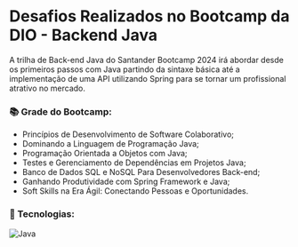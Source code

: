 # Desafios Realizados no Bootcamp da DIO - Backend Java
A trilha de Back-end Java do Santander Bootcamp 2024 irá abordar desde os primeiros passos com Java partindo da sintaxe básica até a implementação de uma API utilizando Spring para se tornar um profissional atrativo no mercado.

### :books: Grade do Bootcamp:
+ Princípios de Desenvolvimento de Software Colaborativo;
+ Dominando a Linguagem de Programação Java;
+ Programação Orientada a Objetos com Java;
+ Testes e Gerenciamento de Dependências em Projetos Java;
+ Banco de Dados SQL e NoSQL Para Desenvolvedores Back-end;
+ Ganhando Produtividade com Spring Framework e Java;
+ Soft Skills na Era Ágil: Conectando Pessoas e Oportunidades.

### :wrench: Tecnologias:
  <img align="center" alt="Java" src="https://img.shields.io/badge/Java-ED8B00?style=for-the-badge&logo=openjdk&logoColor=white" />
